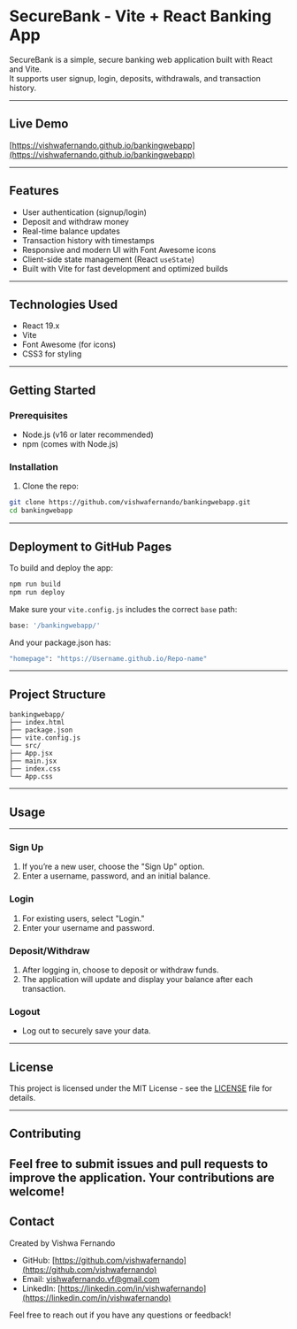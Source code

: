 # SecureBank - Vite + React Banking App

SecureBank is a simple, secure banking web application built with React and Vite.  
It supports user signup, login, deposits, withdrawals, and transaction history.

---

## Live Demo

[https://vishwafernando.github.io/bankingwebapp](https://vishwafernando.github.io/bankingwebapp)

---

## Features

- User authentication (signup/login)
- Deposit and withdraw money
- Real-time balance updates
- Transaction history with timestamps
- Responsive and modern UI with Font Awesome icons
- Client-side state management (React `useState`)
- Built with Vite for fast development and optimized builds

---

## Technologies Used

- React 19.x
- Vite
- Font Awesome (for icons)
- CSS3 for styling

---

## Getting Started

### Prerequisites

- Node.js (v16 or later recommended)
- npm (comes with Node.js)

### Installation

1. Clone the repo:

```bash
git clone https://github.com/vishwafernando/bankingwebapp.git
cd bankingwebapp
```

---

## Deployment to GitHub Pages

To build and deploy the app:

```bash
npm run build
npm run deploy
```
Make sure your `vite.config.js` includes the correct `base` path:

```bash
base: '/bankingwebapp/'
```
And your package.json has:

```bash
"homepage": "https://Username.github.io/Repo-name"
```

---

## Project Structure

```
bankingwebapp/
├── index.html
├── package.json
├── vite.config.js
└── src/
├── App.jsx
├── main.jsx
├── index.css
└── App.css
```

---

## Usage

---
### Sign Up
1. If you’re a new user, choose the "Sign Up" option.
2. Enter a username, password, and an initial balance.

### Login
1. For existing users, select "Login."
2. Enter your username and password.

### Deposit/Withdraw
1. After logging in, choose to deposit or withdraw funds.
2. The application will update and display your balance after each transaction.

### Logout
- Log out to securely save your data.

---

## License
This project is licensed under the MIT License - see the [LICENSE](./LICENSE) file for details.

---

## Contributing
Feel free to submit issues and pull requests to improve the application. Your contributions are welcome!
---

## Contact

Created by Vishwa Fernando

- GitHub: [https://github.com/vishwafernando](https://github.com/vishwafernando)  
- Email: vishwafernando.vf@gmail.com  
- LinkedIn: [https://linkedin.com/in/vishwafernando](https://linkedin.com/in/vishwafernando)  

Feel free to reach out if you have any questions or feedback!
